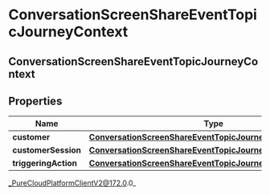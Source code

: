 # ConversationScreenShareEventTopicJourneyContext

## ConversationScreenShareEventTopicJourneyContext

## Properties

|Name | Type | Description | Notes|
|------------ | ------------- | ------------- | -------------|
| **customer** | [**ConversationScreenShareEventTopicJourneyCustomer**](ConversationScreenShareEventTopicJourneyCustomer) |  | [optional] |
| **customerSession** | [**ConversationScreenShareEventTopicJourneyCustomerSession**](ConversationScreenShareEventTopicJourneyCustomerSession) |  | [optional] |
| **triggeringAction** | [**ConversationScreenShareEventTopicJourneyAction**](ConversationScreenShareEventTopicJourneyAction) |  | [optional] |



_PureCloudPlatformClientV2@172.0.0_
